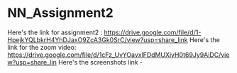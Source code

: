 # NN_Assignment2

Here's the link for assignment2 : https://drive.google.com/file/d/1-HpejkYQLbkrH4YhDJaxO9ZcA3Gk0SrC/view?usp=share_link
Here's the link for the zoom video: https://drive.google.com/file/d/1cFz_UvYOavxlFDdMUXiyH0t69Jy9AiDC/view?usp=share_lin  [
](https://docs.google.com/document/d/1nDm0rxhKhb5a1-d9uZJy1aS8cBatt8JH/edit?usp=share_link&ouid=108472032649102922306&rtpof=true&sd=true)
Here's the screenshots link -  [
](https://docs.google.com/document/d/1nDm0rxhKhb5a1-d9uZJy1aS8cBatt8JH/edit?usp=share_link&ouid=108472032649102922306&rtpof=true&sd=true)
